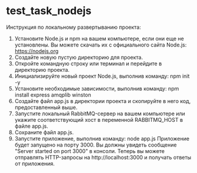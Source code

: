 # test_task_nodejs
Инструкция по локальному развертыванию проекта:

1. Установите Node.js и npm на вашем компьютере, если они еще не установлены. Вы можете скачать их с официального сайта Node.js: https://nodejs.org
2. Создайте новую пустую директорию для проекта.
3. Откройте командную строку или терминал и перейдите в директорию проекта.
4. Инициализируйте новый проект Node.js, выполнив команду: npm init -y
5. Установите необходимые зависимости, выполнив команду: npm install express amqplib winston
6. Создайте файл app.js в директории проекта и скопируйте в него код, предоставленный выше.
7. Запустите локальный RabbitMQ-сервер на вашем компьютере или укажите соответствующий хост в переменной RABBITMQ_HOST в файле app.js.
8. Сохраните файл app.js.
9. Запустите приложение, выполнив команду: node app.js Приложение будет запущено на порту 3000. Вы должны увидеть сообщение "Server started on port 3000" в консоли. Теперь вы можете отправлять HTTP-запросы на http://localhost:3000 и получать ответы от приложения.
